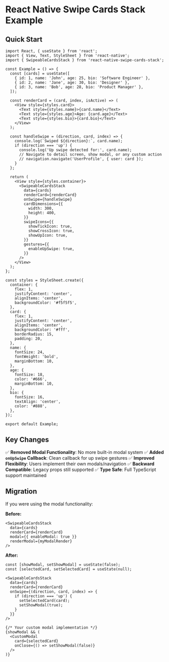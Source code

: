 # React Native Swipe Cards Stack Example

## Quick Start

```tsx
import React, { useState } from 'react';
import { View, Text, StyleSheet } from 'react-native';
import { SwipeableCardsStack } from 'react-native-swipe-cards-stack';

const Example = () => {
  const [cards] = useState([
    { id: 1, name: 'John', age: 25, bio: 'Software Engineer' },
    { id: 2, name: 'Jane', age: 30, bio: 'Designer' },
    { id: 3, name: 'Bob', age: 28, bio: 'Product Manager' },
  ]);

  const renderCard = (card, index, isActive) => (
    <View style={styles.card}>
      <Text style={styles.name}>{card.name}</Text>
      <Text style={styles.age}>Age: {card.age}</Text>
      <Text style={styles.bio}>{card.bio}</Text>
    </View>
  );

  const handleSwipe = (direction, card, index) => {
    console.log(`Swiped ${direction}:`, card.name);
    if (direction === 'up') {
      console.log('Up swipe detected for:', card.name);
      // Navigate to detail screen, show modal, or any custom action
      // navigation.navigate('UserProfile', { user: card });
    }
  };

  return (
    <View style={styles.container}>
      <SwipeableCardsStack
        data={cards}
        renderCard={renderCard}
        onSwipe={handleSwipe}
        cardDimensions={{
          width: 300,
          height: 400,
        }}
        swipeIcons={{
          showTickIcon: true,
          showCrossIcon: true,
          showUpIcon: true,
        }}
        gestures={{
          enableUpSwipe: true,
        }}
      />
    </View>
  );
};

const styles = StyleSheet.create({
  container: {
    flex: 1,
    justifyContent: 'center',
    alignItems: 'center',
    backgroundColor: '#f5f5f5',
  },
  card: {
    flex: 1,
    justifyContent: 'center',
    alignItems: 'center',
    backgroundColor: '#fff',
    borderRadius: 15,
    padding: 20,
  },
  name: {
    fontSize: 24,
    fontWeight: 'bold',
    marginBottom: 10,
  },
  age: {
    fontSize: 18,
    color: '#666',
    marginBottom: 10,
  },
  bio: {
    fontSize: 16,
    textAlign: 'center',
    color: '#888',
  },
});

export default Example;
```

## Key Changes

✅ **Removed Modal Functionality**: No more built-in modal system
✅ **Added `onUpSwipe` Callback**: Clean callback for up swipe gestures
✅ **Improved Flexibility**: Users implement their own modals/navigation
✅ **Backward Compatible**: Legacy props still supported
✅ **Type Safe**: Full TypeScript support maintained

## Migration

If you were using the modal functionality:

**Before:**
```tsx
<SwipeableCardsStack
  data={cards}
  renderCard={renderCard}
  modal={{ enableModal: true }}
  renderModal={myModalRender}
/>
```

**After:**
```tsx
const [showModal, setShowModal] = useState(false);
const [selectedCard, setSelectedCard] = useState(null);

<SwipeableCardsStack
  data={cards}
  renderCard={renderCard}
  onSwipe={(direction, card, index) => {
    if (direction === 'up') {
      setSelectedCard(card);
      setShowModal(true);
    }
  }}
/>

{/* Your custom modal implementation */}
{showModal && (
  <CustomModal 
    card={selectedCard}
    onClose={() => setShowModal(false)}
  />
)}
```
